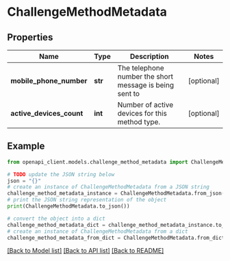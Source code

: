 # ChallengeMethodMetadata


## Properties

Name | Type | Description | Notes
------------ | ------------- | ------------- | -------------
**mobile_phone_number** | **str** | The telephone number the short message is being sent to | [optional] 
**active_devices_count** | **int** | Number of active devices for this method type. | [optional] 

## Example

```python
from openapi_client.models.challenge_method_metadata import ChallengeMethodMetadata

# TODO update the JSON string below
json = "{}"
# create an instance of ChallengeMethodMetadata from a JSON string
challenge_method_metadata_instance = ChallengeMethodMetadata.from_json(json)
# print the JSON string representation of the object
print(ChallengeMethodMetadata.to_json())

# convert the object into a dict
challenge_method_metadata_dict = challenge_method_metadata_instance.to_dict()
# create an instance of ChallengeMethodMetadata from a dict
challenge_method_metadata_from_dict = ChallengeMethodMetadata.from_dict(challenge_method_metadata_dict)
```
[[Back to Model list]](../README.md#documentation-for-models) [[Back to API list]](../README.md#documentation-for-api-endpoints) [[Back to README]](../README.md)


